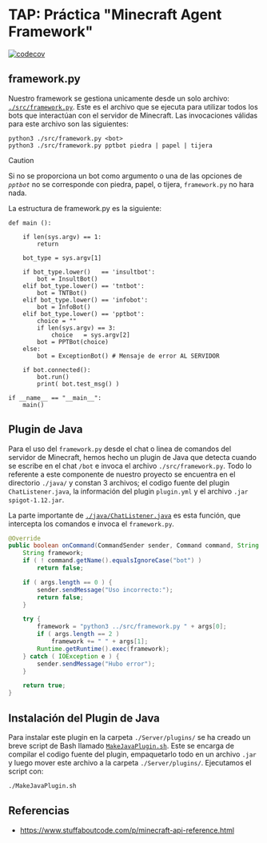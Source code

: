 # TAP: Práctica "Minecraft Agent Framework" 
[![codecov](https://codecov.io/github/theluismen/tap-minecraft/graph/badge.svg?token=KD9B9TK3N0)](https://codecov.io/github/theluismen/tap-minecraft)

## framework.py
Nuestro framework se gestiona unicamente desde un solo archivo: [`./src/framework.py`](src/framework.py). Este es el archivo que se ejecuta para utilizar todos los bots que interactúan con el servidor de Minecraft. Las invocaciones válidas para este archivo son las siguientes:
```python3
python3 ./src/framework.py <bot>
python3 ./src/framework.py pptbot piedra | papel | tijera
```
> [!CAUTION]
> Si no se proporciona un bot como argumento o una de las opciones de *`pptbot`* no se corresponde con piedra, papel, o tijera, `framework.py` no hara nada.

La estructura de framework.py es la siguiente:
```python3
def main ():

    if len(sys.argv) == 1:
        return

    bot_type = sys.argv[1]

    if bot_type.lower()   == 'insultbot':
        bot = InsultBot()
    elif bot_type.lower() == 'tntbot':
        bot = TNTBot()
    elif bot_type.lower() == 'infobot':
        bot = InfoBot()
    elif bot_type.lower() == 'pptbot':
        choice = ""
        if len(sys.argv) == 3:
            choice   = sys.argv[2]
        bot = PPTBot(choice)
    else:
        bot = ExceptionBot() # Mensaje de error AL SERVIDOR

    if bot.connected():
        bot.run()
        print( bot.test_msg() )

if __name__ == "__main__":
    main()
```

## Plugin de Java
Para el uso del `framework.py` desde el chat o linea de comandos del servidor de Minecraft, hemos hecho un plugin de Java que detecta cuando se escribe en el chat `/bot` e invoca el archivo `./src/framework.py`. Todo lo referente a este componente de nuestro proyecto se encuentra en el directorio `./java/` y constan 3 archivos; el codigo fuente del plugin `ChatListener.java`, la información del plugin `plugin.yml` y el archivo `.jar` `spigot-1.12.jar`.

La parte importante de [`./java/ChatListener.java`](java/ChatListener.java) es esta función, que intercepta los comandos e invoca el `framework.py`.
```java
@Override
public boolean onCommand(CommandSender sender, Command command, String label, String[] args) {
    String framework;
    if ( ! command.getName().equalsIgnoreCase("bot") )
        return false;

    if ( args.length == 0 ) {
        sender.sendMessage("Uso incorrecto:");
        return false;
    }

    try {
        framework = "python3 ../src/framework.py " + args[0];
        if ( args.length == 2 )
            framework += " " + args[1];
        Runtime.getRuntime().exec(framework);
    } catch ( IOException e ) {
        sender.sendMessage("Hubo error");
    }

    return true;
}
```

## Instalación del Plugin de Java
Para instalar este plugin en la carpeta `./Server/plugins/` se ha creado un breve script de Bash llamado [`MakeJavaPlugin.sh`](MakeJavaPlugin.sh). Este se encarga de compilar el codigo fuente del plugin, empaquetarlo todo en un archivo `.jar` y luego mover este archivo a la carpeta `./Server/plugins/`. Ejecutamos el script con:
```bash
./MakeJavaPlugin.sh
```

## Referencias
- https://www.stuffaboutcode.com/p/minecraft-api-reference.html
